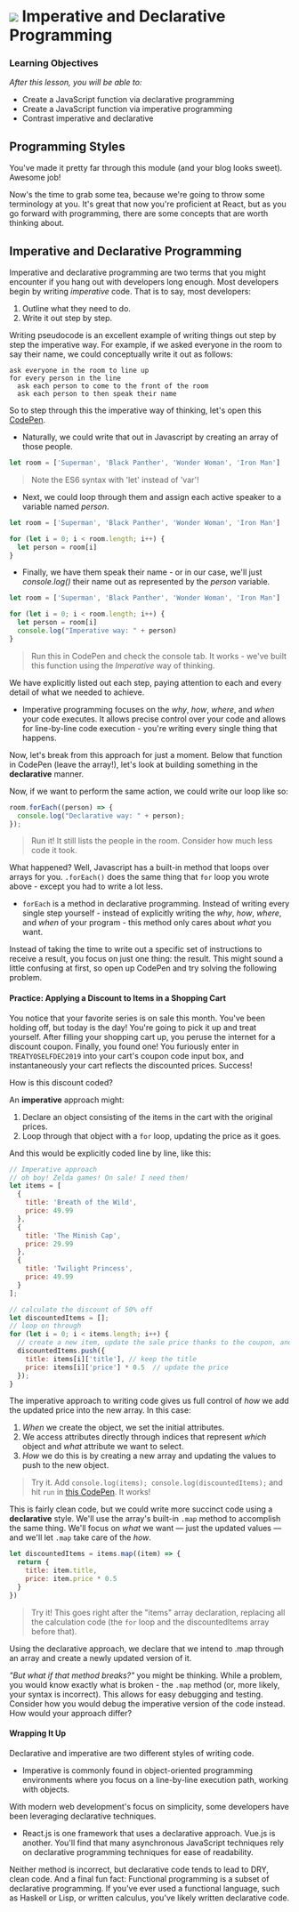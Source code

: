 # ![](https://ga-dash.s3.amazonaws.com/production/assets/logo-9f88ae6c9c3871690e33280fcf557f33.png) Imperative and Declarative Programming


### Learning Objectives
*After this lesson, you will be able to:*
- Create a JavaScript function via declarative programming
- Create a JavaScript function via imperative programming
- Contrast imperative and declarative


## Programming Styles

You've made it pretty far through this module (and your blog looks sweet). Awesome job!

Now's the time to grab some tea, because we're going to throw some terminology at you. It's great that now you're proficient at React, but as you go forward with programming, there are some concepts that are worth thinking about.

## Imperative and Declarative Programming

Imperative and declarative programming are two terms that you might encounter if you hang out with developers long enough. Most developers begin by writing _imperative_ code. That is to say, most developers:
1. Outline what they need to do.
2. Write it out step by step.

Writing pseudocode is an excellent example of writing things out step by step the imperative way. For example, if we asked everyone in the room to say their name, we could conceptually write it out as follows:

```
ask everyone in the room to line up
for every person in the line
  ask each person to come to the front of the room
  ask each person to then speak their name
```
So to step through this the imperative way of thinking, let's open this [CodePen](https://codepen.io/SuperTernary/pen/eEVVvg?editors=0010).

- Naturally, we could write that out in Javascript by creating an array of those people.

```js
let room = ['Superman', 'Black Panther', 'Wonder Woman', 'Iron Man']
```
> Note the ES6 syntax with 'let' instead of 'var'!

- Next, we could loop through them and assign each active speaker to a variable named _person_.

```js
let room = ['Superman', 'Black Panther', 'Wonder Woman', 'Iron Man']

for (let i = 0; i < room.length; i++) {
  let person = room[i]
}
```


- Finally, we have them speak their name - or in our case, we'll just _console.log()_ their name out as represented by the _person_ variable.

```js
let room = ['Superman', 'Black Panther', 'Wonder Woman', 'Iron Man']

for (let i = 0; i < room.length; i++) {
  let person = room[i]
  console.log("Imperative way: " + person)
}
```

> Run this in CodePen and check the console tab. It works - we've built this function using the *Imperative* way of thinking.

We have explicitly listed out each step, paying attention to each and every detail of what we needed to achieve.
- Imperative programming focuses on the _why_, _how_, _where_, and _when_ your code executes. It allows precise control over your code and allows for line-by-line code execution - you're writing every single thing that happens.

Now, let's break from this approach for just a moment. Below that function in CodePen (leave the array!), let's look at building something in the **declarative** manner.

Now, if we want to perform the same action, we could write our loop like so:

```js
room.forEach((person) => {
  console.log("Declarative way: " + person);
});
```
> Run it! It still lists the people in the room. Consider how much less code it took.

What happened? Well, Javascript has a built-in method that loops over arrays for you. `.forEach()` does the same thing that `for` loop you wrote above - except you had to write a lot less.

- `forEach` is a method in declarative programming. Instead of writing every single step yourself - instead of explicitly writing the _why_, _how_, _where_, and _when_ of your program - this method only cares about *what* you want.

Instead of taking the time to write out a specific set of instructions to receive a result, you focus on just one thing: the result. This might sound a little confusing at first, so open up CodePen and try solving the following problem.

#### Practice: Applying a Discount to Items in a Shopping Cart

You notice that your favorite series is on sale this month. You've been holding off, but today is the day! You're going to pick it up and treat yourself. After filling your shopping cart up, you peruse the internet for a discount coupon. Finally, you found one! You furiously enter in `TREATYOSELFDEC2019` into your cart's coupon code input box, and instantaneously your cart reflects the discounted prices. Success!

How is this discount coded?

An **imperative** approach might:
1. Declare an object consisting of the items in the cart with the original prices.
2. Loop through that object with a `for` loop, updating the price as it goes.

And this would be explicitly coded line by line, like this:

```js
// Imperative approach
// oh boy! Zelda games! On sale! I need them!
let items = [
  {
    title: 'Breath of the Wild',
    price: 49.99
  },
  {
    title: 'The Minish Cap',
    price: 29.99
  },
  {
    title: 'Twilight Princess',
    price: 49.99
  }
];

// calculate the discount of 50% off
let discountedItems = [];
// loop on through
for (let i = 0; i < items.length; i++) {
  // create a new item, update the sale price thanks to the coupon, and push into the discountedItems array
  discountedItems.push({
    title: items[i]['title'], // keep the title
    price: items[i]['price'] * 0.5  // update the price
  });
}
```

The imperative approach to writing code gives us full control of *how* we add the updated price into the new array. In this case:
1. _When_ we create the object, we set the initial attributes.
2. We access attributes directly through indices that represent _which_ object and _what_ attribute we want to select.
3. _How_ we do this is by creating a new array and updating the values to push to the new object.

> Try it. Add `console.log(items); console.log(discountedItems);`
and hit `run` in [this CodePen](https://codepen.io/SuperTernary/pen/brLLRb?editors=0011). It works!

This is fairly clean code, but we could write more succinct code using a **declarative** style. We'll use the array's built-in `.map` method to accomplish the same thing. We'll focus on _what_ we want — just the updated values — and we'll let `.map` take care of the _how_.

```js
let discountedItems = items.map((item) => {
  return {
    title: item.title,
    price: item.price * 0.5
  }
})
```
> Try it! This goes right after the "items" array declaration, replacing all the calculation code (the `for` loop and the discountedItems array before that).

Using the declarative approach, we declare that we intend to .map through an array and create a newly updated version of it.

_"But what if that method breaks?"_ you might be thinking. While a problem, you would know exactly what is broken - the `.map` method (or, more likely, your syntax is incorrect). This allows for easy debugging and testing. Consider how you would debug the imperative version of the code instead. How would your approach differ?

#### Wrapping It Up

Declarative and imperative are two different styles of writing code.

- Imperative is commonly found in object-oriented programming environments where you focus on a line-by-line execution path, working with objects.

With modern web development's focus on simplicity, some developers have been leveraging declarative techniques.
- React.js is one framework that uses a declarative approach. Vue.js is another. You'll find that many asynchronous JavaScript techniques rely on declarative programming techniques for ease of readability.

Neither method is incorrect, but declarative code tends to lead to DRY, clean code. And a final fun fact: Functional programming is a subset of declarative programming. If you've ever used a functional language, such as Haskell or Lisp, or written calculus, you've likely written declarative code.
